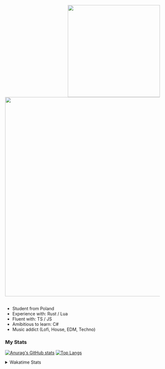 <img src="https://github.com/mufaroxyz/mufaroxyz/assets/81554673/0480e946-2aec-406b-81d5-c32100d5c9f8" align="right" width="300" />
<img src="https://github.com/mufaroxyz/mufaroxyz/assets/81554673/e31a8db7-3374-4a2e-b7b7-acd366d6af33" width="650" />
<br />
<br />


- Student from Poland
- Experience with: Rust / Lua
- Fluent with: TS / JS
- Amibitious to learn: C#
- Music addict (Lofi, House, EDM, Techno)

### My Stats

[![Anurag's GitHub stats](https://github-readme-stats.vercel.app/api?username=mufaroxyz&show_icons=true&theme=aura_dark&border_color=eb4034)](https://github.com/anuraghazra/github-readme-stats)
[![Top Langs](https://github-readme-stats.vercel.app/api/top-langs/?username=mufaroxyz&layout=compact&theme=aura_dark&border_color=eb4034&langs_count=6)](https://github.com/anuraghazra/github-readme-stats)
<br />
<details>
  <summary>Wakatime Stats</summary>
  <img src="https://github-readme-stats.vercel.app/api/wakatime?&username=mufaro&layout=compact&theme=aura_dark&border_color=eb4034&range=all_time" />
  
</details>
